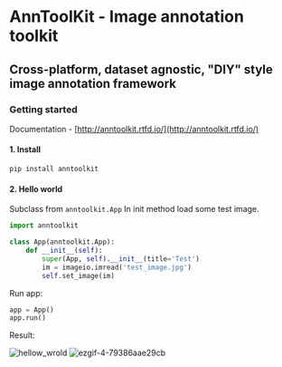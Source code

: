 # AnnToolKit - Image annotation toolkit
## Cross-platform, dataset agnostic, "DIY" style image annotation framework

### Getting started

Documentation - [http://anntoolkit.rtfd.io/](http://anntoolkit.rtfd.io/)

#### 1. Install

`pip install anntoolkit`

#### 2. Hello world
Subclass from `anntoolkit.App`
In init method load some test image.

``` python
import anntoolkit

class App(anntoolkit.App):
    def __init__(self):
        super(App, self).__init__(title='Test')        
        im = imageio.imread('test_image.jpg')
        self.set_image(im)

```
Run app:

``` python
app = App()
app.run()
```

Result:

![hellow_wrold](https://user-images.githubusercontent.com/3229783/90511347-2c2c0f00-e111-11ea-91eb-a918f2f55288.png)
![ezgif-4-79386aae29cb](https://user-images.githubusercontent.com/3229783/90512523-21727980-e113-11ea-87b1-f79d76761f7a.gif)
